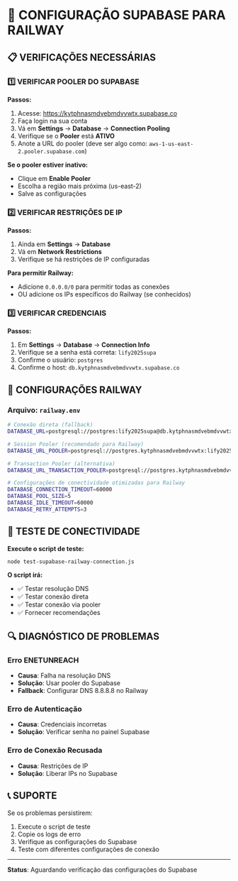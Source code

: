 # 🔧 CONFIGURAÇÃO SUPABASE PARA RAILWAY

## 📋 **VERIFICAÇÕES NECESSÁRIAS**

### 1️⃣ **VERIFICAR POOLER DO SUPABASE**

**Passos:**
1. Acesse: https://kytphnasmdvebmdvvwtx.supabase.co
2. Faça login na sua conta
3. Vá em **Settings** → **Database** → **Connection Pooling**
4. Verifique se o **Pooler** está **ATIVO**
5. Anote a URL do pooler (deve ser algo como: `aws-1-us-east-2.pooler.supabase.com`)

**Se o pooler estiver inativo:**
- Clique em **Enable Pooler**
- Escolha a região mais próxima (us-east-2)
- Salve as configurações

### 2️⃣ **VERIFICAR RESTRIÇÕES DE IP**

**Passos:**
1. Ainda em **Settings** → **Database**
2. Vá em **Network Restrictions**
3. Verifique se há restrições de IP configuradas

**Para permitir Railway:**
- Adicione `0.0.0.0/0` para permitir todas as conexões
- OU adicione os IPs específicos do Railway (se conhecidos)

### 3️⃣ **VERIFICAR CREDENCIAIS**

**Passos:**
1. Em **Settings** → **Database** → **Connection Info**
2. Verifique se a senha está correta: `lify2025supa`
3. Confirme o usuário: `postgres`
4. Confirme o host: `db.kytphnasmdvebmdvvwtx.supabase.co`

## 🚀 **CONFIGURAÇÕES RAILWAY**

### **Arquivo: `railway.env`**
```bash
# Conexão direta (fallback)
DATABASE_URL=postgresql://postgres:lify2025supa@db.kytphnasmdvebmdvvwtx.supabase.co:5432/postgres

# Session Pooler (recomendado para Railway)
DATABASE_URL_POOLER=postgresql://postgres.kytphnasmdvebmdvvwtx:lify2025supa@aws-1-us-east-2.pooler.supabase.com:5432/postgres

# Transaction Pooler (alternativa)
DATABASE_URL_TRANSACTION_POOLER=postgresql://postgres.kytphnasmdvebmdvvwtx:lify2025supa@aws-1-us-east-2.pooler.supabase.com:6543/postgres

# Configurações de conectividade otimizadas para Railway
DATABASE_CONNECTION_TIMEOUT=60000
DATABASE_POOL_SIZE=5
DATABASE_IDLE_TIMEOUT=60000
DATABASE_RETRY_ATTEMPTS=3
```

## 🧪 **TESTE DE CONECTIVIDADE**

**Execute o script de teste:**
```bash
node test-supabase-railway-connection.js
```

**O script irá:**
- ✅ Testar resolução DNS
- ✅ Testar conexão direta
- ✅ Testar conexão via pooler
- ✅ Fornecer recomendações

## 🔍 **DIAGNÓSTICO DE PROBLEMAS**

### **Erro ENETUNREACH**
- **Causa**: Falha na resolução DNS
- **Solução**: Usar pooler do Supabase
- **Fallback**: Configurar DNS 8.8.8.8 no Railway

### **Erro de Autenticação**
- **Causa**: Credenciais incorretas
- **Solução**: Verificar senha no painel Supabase

### **Erro de Conexão Recusada**
- **Causa**: Restrições de IP
- **Solução**: Liberar IPs no Supabase

## 📞 **SUPORTE**

Se os problemas persistirem:
1. Execute o script de teste
2. Copie os logs de erro
3. Verifique as configurações do Supabase
4. Teste com diferentes configurações de conexão

---

**Status**: Aguardando verificação das configurações do Supabase
